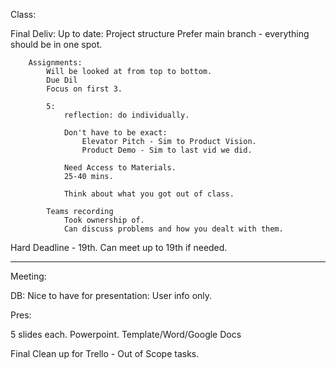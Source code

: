 Class:

Final Deliv:
	Up to date:
		Project structure
			Prefer main branch - everything should be in one spot.

		Assignments:
			Will be looked at from top to bottom.
			Due Dil
			Focus on first 3.

			5:			
				reflection: do individually.
				
				Don't have to be exact:
					Elevator Pitch - Sim to Product Vision.
					Product Demo - Sim to last vid we did.

				Need Access to Materials.
				25-40 mins.

				Think about what you got out of class.
				
			Teams recording
				Took ownership of.
				Can discuss problems and how you dealt with them.

				
Hard Deadline - 19th.
Can meet up to 19th if needed.

------------------------------------------------------

Meeting:

DB: Nice to have for presentation: User info only.

Pres:

5 slides each. Powerpoint. Template/Word/Google Docs

Final Clean up for Trello - Out of Scope tasks.
